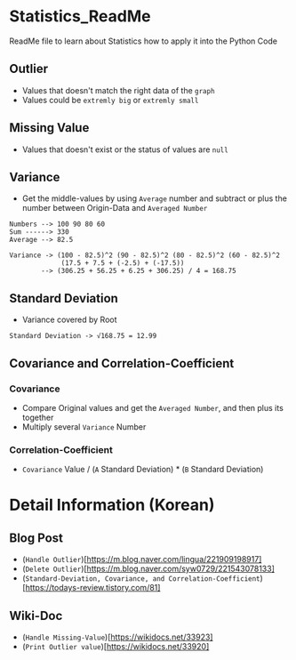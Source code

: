 # Statistics_ReadMe
ReadMe file to learn about Statistics how to apply it into the Python Code

## Outlier
- Values that doesn't match the right data of the `graph`
- Values could be `extremly big` or `extremly small`

## Missing Value
- Values that doesn't exist or the status of values are `null`

## Variance
- Get the middle-values by using `Average` number and subtract or plus the number between 
Origin-Data and `Averaged Number`

```
Numbers --> 100 90 80 60
Sum ------> 330
Average --> 82.5

Variance -> (100 - 82.5)^2 (90 - 82.5)^2 (80 - 82.5)^2 (60 - 82.5)^2
             (17.5 + 7.5 + (-2.5) + (-17.5))
        --> (306.25 + 56.25 + 6.25 + 306.25) / 4 = 168.75
```

## Standard Deviation
- Variance covered by Root

```
Standard Deviation -> √168.75 = 12.99
```

## Covariance and Correlation-Coefficient

### Covariance
- Compare Original values and get the `Averaged Number`, and then plus its together
- Multiply several `Variance` Number

### Correlation-Coefficient
- `Covariance` Value / (`A` Standard Deviation) * (`B` Standard Deviation)


# Detail Information (Korean)

## Blog Post
- (`Handle Outlier`)[https://m.blog.naver.com/lingua/221909198917]
- (`Delete Outlier`)[https://m.blog.naver.com/syw0729/221543078133]
- (`Standard-Deviation, Covariance, and Correlation-Coefficient`)[https://todays-review.tistory.com/81]

## Wiki-Doc
- (`Handle Missing-Value`)[https://wikidocs.net/33923]
- (`Print Outlier value`)[https://wikidocs.net/33920]
